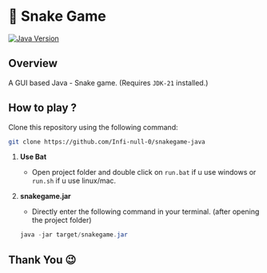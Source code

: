 # 🐍 Snake Game 

[![Java Version](https://img.shields.io/badge/Java-JDK%2021-007396.svg)](https://www.oracle.com/java/technologies/javase/jdk14-archive-downloads.html) 

## Overview

A GUI based Java - Snake game. (Requires `JDK-21` installed.)


## How to play ?

Clone this repository using the following command:

```bash
git clone https://github.com/Infi-null-0/snakegame-java
```

1. **Use Bat**

    - Open project folder and double click on `run.bat` if u use windows or `run.sh` if u use linux/mac.

2. **snakegame.jar**

    - Directly enter the following command in your terminal. (after opening the project folder)

    ```powershell
    java -jar target/snakegame.jar
    ```


## Thank You 😉
